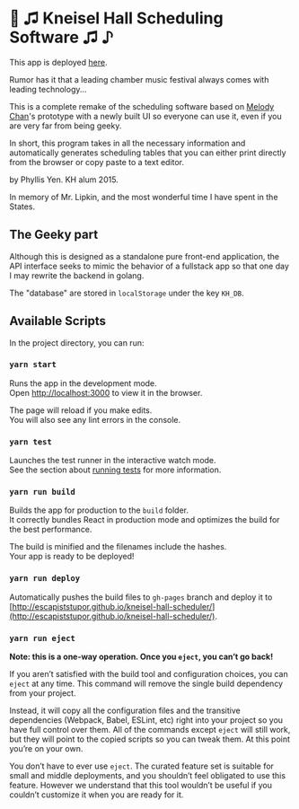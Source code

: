# 🎼 ♫ Kneisel Hall Scheduling Software ♫ ♪
This app is deployed [here](http://rejectedpromise.me/kneisel-hall-scheduler/).

Rumor has it that a leading chamber music festival always comes with leading technology...

This is a complete remake of the scheduling software based on [Melody Chan](https://www.math.brown.edu/~mtchan/)'s prototype with a newly built UI so everyone can use it, even if you are very far from being geeky.

In short, this program takes in all the necessary information and automatically generates scheduling tables that you can either print directly from the browser or copy paste to a text editor.

by Phyllis Yen. KH alum 2015.

In memory of Mr. Lipkin, and the most wonderful time I have spent in the States.


## The Geeky part

Although this is designed as a standalone pure front-end application, the API interface seeks to mimic the behavior of a fullstack app so that one day I may rewrite the backend in golang. 

The "database" are stored in `localStorage` under the key `KH_DB`.

## Available Scripts

In the project directory, you can run:

### `yarn start`
Runs the app in the development mode.<br>
Open [http://localhost:3000](http://localhost:3000) to view it in the browser.

The page will reload if you make edits.<br>
You will also see any lint errors in the console.

### `yarn test`

Launches the test runner in the interactive watch mode.<br>
See the section about [running tests](https://facebook.github.io/create-react-app/docs/running-tests) for more information.

### `yarn run build`

Builds the app for production to the `build` folder.<br>
It correctly bundles React in production mode and optimizes the build for the best performance.

The build is minified and the filenames include the hashes.<br>
Your app is ready to be deployed!

### `yarn run deploy`

Automatically pushes the build files to `gh-pages` branch and deploy it to [http://escapiststupor.github.io/kneisel-hall-scheduler/](http://escapiststupor.github.io/kneisel-hall-scheduler/).

### `yarn run eject`

**Note: this is a one-way operation. Once you `eject`, you can’t go back!**

If you aren’t satisfied with the build tool and configuration choices, you can `eject` at any time. This command will remove the single build dependency from your project.

Instead, it will copy all the configuration files and the transitive dependencies (Webpack, Babel, ESLint, etc) right into your project so you have full control over them. All of the commands except `eject` will still work, but they will point to the copied scripts so you can tweak them. At this point you’re on your own.

You don’t have to ever use `eject`. The curated feature set is suitable for small and middle deployments, and you shouldn’t feel obligated to use this feature. However we understand that this tool wouldn’t be useful if you couldn’t customize it when you are ready for it.

